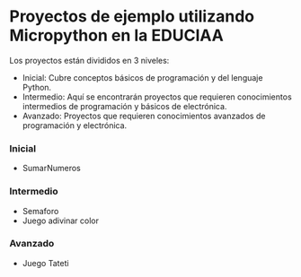 # Proyectos de ejemplo utilizando Micropython en la EDUCIAA

Los proyectos están divididos en 3 niveles:

  - Inicial: Cubre conceptos básicos de programación y del lenguaje Python.
  - Intermedio: Aquí se encontrarán proyectos que requieren conocimientos intermedios de programación y básicos de electrónica.
  - Avanzado: Proyectos que requieren conocimientos avanzados de programación y electrónica.

### Inicial
  - SumarNumeros


### Intermedio
  - Semaforo
  - Juego adivinar color
  
  
### Avanzado
  - Juego Tateti
